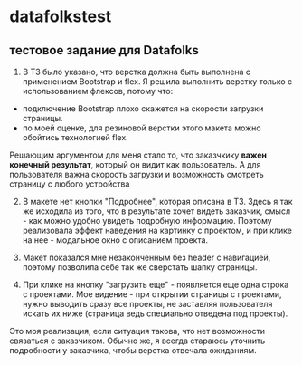 # datafolkstest
## тестовое задание для Datafolks
1. В ТЗ было указано, что верстка должна быть выполнена с применением Bootstrap и flex. Я решила выполнить верстку только с использованием флексов, потому что:
- подключение Bootstrap плохо скажется на скорости загрузки страницы.
- по моей оценке, для резиновой верстки этого макета можно обойтись технологией flex.

Решающим аргументом для меня стало то, что заказчкику **важен конечный результат**, который он видит как пользователь. А для пользователя важна скорость загрузки и возможность смотреть страницу с любого устройства

2. В макете нет кнопки "Подробнее", которая описана в ТЗ. Здесь я так же исходила из того, что в результате хочет видеть заказчик, смысл - как можно удобно увидеть подробную информацию. Поэтому реализовала эффект наведения на картинку с проектом, и при клике на нее - модальное окно с описанием проекта. 

3. Макет показался мне незаконченным без header c навигацией, поэтому позволила себе так же сверстать шапку страницы.

4. При клике на кнопку "загрузить еще" - появляется еще одна строка с проектами. Мое видение - при открытии страницы с проектами, нужно выводить сразу все проекты, не заставляя пользователя искать их ниже (страница ведь специально отведена под проекты).

Это моя реализация, если ситуация такова, что нет возможности связаться с заказчиком. Обычно же, я всегда стараюсь уточнить подробности у заказчика, чтобы верстка отвечала ожиданиям. 

